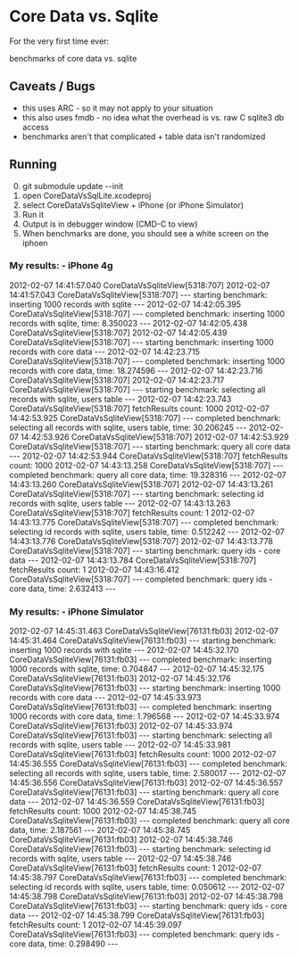 # Core Data vs. Sqlite

For the very first time ever:

benchmarks of core data vs. sqlite

## Caveats / Bugs

- this uses ARC - so it may not apply to your situation
- this also uses fmdb - no idea what the overhead is vs. raw C sqlite3 db access
- benchmarks aren't that complicated + table data isn't randomized

## Running

0. git submodule update --init
1. open CoreDataVsSqlLite.xcodeproj
2. select CoreDataVsSqliteView + iPhone (or iPhone Simulator)
3. Run it
4. Output is in debugger window (CMD-C to view)
5. When benchmarks are done, you should see a white screen on the iphoen

### My results: - iPhone 4g

2012-02-07 14:41:57.040 CoreDataVsSqliteView[5318:707]
2012-02-07 14:41:57.043 CoreDataVsSqliteView[5318:707] --- starting benchmark: inserting 1000 records with sqlite ---
2012-02-07 14:42:05.395 CoreDataVsSqliteView[5318:707] --- completed benchmark: inserting 1000 records with sqlite, time: 8.350023 ---
2012-02-07 14:42:05.438 CoreDataVsSqliteView[5318:707]
2012-02-07 14:42:05.439 CoreDataVsSqliteView[5318:707] --- starting benchmark: inserting 1000 records with core data ---
2012-02-07 14:42:23.715 CoreDataVsSqliteView[5318:707] --- completed benchmark: inserting 1000 records with core data, time: 18.274596 ---
2012-02-07 14:42:23.716 CoreDataVsSqliteView[5318:707]
2012-02-07 14:42:23.717 CoreDataVsSqliteView[5318:707] --- starting benchmark: selecting all records with sqlite, users table ---
2012-02-07 14:42:23.743 CoreDataVsSqliteView[5318:707] fetchResults count: 1000
2012-02-07 14:42:53.925 CoreDataVsSqliteView[5318:707] --- completed benchmark: selecting all records with sqlite, users table, time: 30.206245 ---
2012-02-07 14:42:53.926 CoreDataVsSqliteView[5318:707]
2012-02-07 14:42:53.929 CoreDataVsSqliteView[5318:707] --- starting benchmark: query all core data ---
2012-02-07 14:42:53.944 CoreDataVsSqliteView[5318:707] fetchResults count: 1000
2012-02-07 14:43:13.258 CoreDataVsSqliteView[5318:707] --- completed benchmark: query all core data, time: 19.328316 ---
2012-02-07 14:43:13.260 CoreDataVsSqliteView[5318:707]
2012-02-07 14:43:13.261 CoreDataVsSqliteView[5318:707] --- starting benchmark: selecting id records with sqlite, users table ---
2012-02-07 14:43:13.263 CoreDataVsSqliteView[5318:707] fetchResults count: 1
2012-02-07 14:43:13.775 CoreDataVsSqliteView[5318:707] --- completed benchmark: selecting id records with sqlite, users table, time: 0.512242 ---
2012-02-07 14:43:13.776 CoreDataVsSqliteView[5318:707]
2012-02-07 14:43:13.778 CoreDataVsSqliteView[5318:707] --- starting benchmark: query ids - core data ---
2012-02-07 14:43:13.784 CoreDataVsSqliteView[5318:707] fetchResults count: 1
2012-02-07 14:43:16.412 CoreDataVsSqliteView[5318:707] --- completed benchmark: query ids - core data, time: 2.632413 ---

### My results: - iPhone Simulator

2012-02-07 14:45:31.463 CoreDataVsSqliteView[76131:fb03]
2012-02-07 14:45:31.464 CoreDataVsSqliteView[76131:fb03] --- starting benchmark: inserting 1000 records with sqlite ---
2012-02-07 14:45:32.170 CoreDataVsSqliteView[76131:fb03] --- completed benchmark: inserting 1000 records with sqlite, time: 0.704847 ---
2012-02-07 14:45:32.175 CoreDataVsSqliteView[76131:fb03]
2012-02-07 14:45:32.176 CoreDataVsSqliteView[76131:fb03] --- starting benchmark: inserting 1000 records with core data ---
2012-02-07 14:45:33.973 CoreDataVsSqliteView[76131:fb03] --- completed benchmark: inserting 1000 records with core data, time: 1.796568 ---
2012-02-07 14:45:33.974 CoreDataVsSqliteView[76131:fb03]
2012-02-07 14:45:33.974 CoreDataVsSqliteView[76131:fb03] --- starting benchmark: selecting all records with sqlite, users table ---
2012-02-07 14:45:33.981 CoreDataVsSqliteView[76131:fb03] fetchResults count: 1000
2012-02-07 14:45:36.555 CoreDataVsSqliteView[76131:fb03] --- completed benchmark: selecting all records with sqlite, users table, time: 2.580017 ---
2012-02-07 14:45:36.556 CoreDataVsSqliteView[76131:fb03]
2012-02-07 14:45:36.557 CoreDataVsSqliteView[76131:fb03] --- starting benchmark: query all core data ---
2012-02-07 14:45:36.559 CoreDataVsSqliteView[76131:fb03] fetchResults count: 1000
2012-02-07 14:45:38.745 CoreDataVsSqliteView[76131:fb03] --- completed benchmark: query all core data, time: 2.187561 ---
2012-02-07 14:45:38.745 CoreDataVsSqliteView[76131:fb03]
2012-02-07 14:45:38.746 CoreDataVsSqliteView[76131:fb03] --- starting benchmark: selecting id records with sqlite, users table ---
2012-02-07 14:45:38.746 CoreDataVsSqliteView[76131:fb03] fetchResults count: 1
2012-02-07 14:45:38.797 CoreDataVsSqliteView[76131:fb03] --- completed benchmark: selecting id records with sqlite, users table, time: 0.050612 ---
2012-02-07 14:45:38.798 CoreDataVsSqliteView[76131:fb03]
2012-02-07 14:45:38.798 CoreDataVsSqliteView[76131:fb03] --- starting benchmark: query ids - core data ---
2012-02-07 14:45:38.799 CoreDataVsSqliteView[76131:fb03] fetchResults count: 1
2012-02-07 14:45:39.097 CoreDataVsSqliteView[76131:fb03] --- completed benchmark: query ids - core data, time: 0.298490 ---
